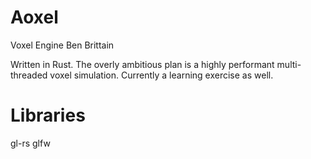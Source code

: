 Aoxel
=====

Voxel Engine
Ben Brittain

Written in Rust. The overly ambitious plan is a highly performant multi-threaded voxel simulation.
Currently a learning exercise as well.


Libraries
==========
gl-rs
glfw

